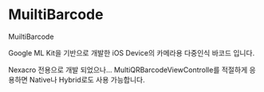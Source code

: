 # MuiltiBarcode
MuiltiBarcode

Google ML Kit을 기반으로 개발한
iOS Device의 카메라용 다중인식 바코드 입니다.

Nexacro 전용으로 개발 되었으나... MultiQRBarcodeViewControlle를 적절하게 응용하면 Native나 Hybrid로도 사용 가능합니다.

